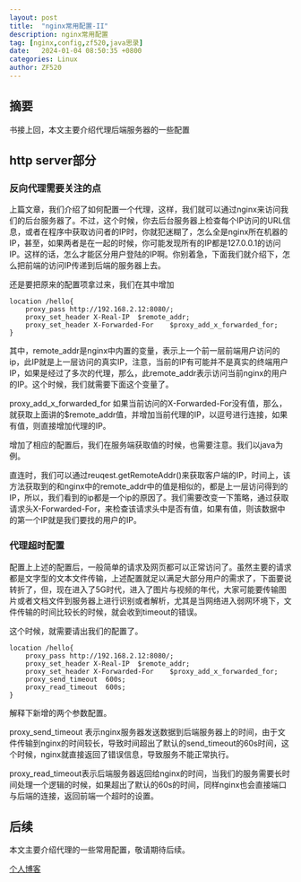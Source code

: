 ```yaml
---
layout: post
title:  "nginx常用配置-II"
description: nginx常用配置
tag: [nginx,config,zf520,java思录]
date:   2024-01-04 08:50:35 +0800
categories: Linux
author: ZF520
---
```


## 摘要

书接上回，本文主要介绍代理后端服务器的一些配置



## http server部分

### 反向代理需要关注的点

上篇文章，我们介绍了如何配置一个代理，这样，我们就可以通过nginx来访问我们的后台服务器了。不过，这个时候，你去后台服务器上检查每个IP访问的URL信息，或者在程序中获取访问者的IP时，你就犯迷糊了，怎么全是nginx所在机器的IP，甚至，如果两者是在一起的时候，你可能发现所有的IP都是127.0.0.1的访问IP。这样的话，怎么才能区分用户登陆的IP啊。你别着急，下面我们就介绍下，怎么把前端的访问IP传递到后端的服务器上去。

还是要把原来的配置项拿过来，我们在其中增加

```nginx
location /hello{
	proxy_pass http://192.168.2.12:8080/;
    proxy_set_header X-Real-IP	$remote_addr;
    proxy_set_header X-Forwarded-For	$proxy_add_x_forwarded_for;
}
```

其中，remote_addr是nginx中内置的变量，表示上一个前一层前端用户访问的ip，此IP就是上一层访问的真实IP，注意，当前的IP有可能并不是真实的终端用户IP，如果是经过了多次的代理，那么，此remote_addr表示访问当前nginx的用户的IP。这个时候，我们就需要下面这个变量了。

proxy_add_x_forwarded_for 如果当前访问的X-Forwarded-For没有值，那么，就获取上面讲的$remote_addr值，并增加当前代理的IP，以逗号进行连接，如果有值，则直接增加代理的IP。

增加了相应的配置后，我们在服务端获取值的时候，也需要注意。我们以java为例。

直连时，我们可以通过reuqest.getRemoteAddr()来获取客户端的IP，时间上，该方法获取到的和nginx中的remote_addr中的值是相似的，都是上一层访问得到的IP，所以，我们看到的ip都是一个ip的原因了。我们需要改变一下策略，通过获取请求头X-Forwarded-For，来检查该请求头中是否有值，如果有值，则该数据中的第一个IP就是我们要找的用户的IP。

### 代理超时配置

配置上上述的配置后，一般简单的请求及网页都可以正常访问了。虽然主要的请求都是文字型的文本文件传输，上述配置就足以满足大部分用户的需求了，下面要说转折了，但，现在进入了5G时代，进入了图片与视频的年代，大家可能要传输图片或者文档文件到服务器上进行识别或者解析，尤其是当网络进入弱网环境下，文件传输的时间比较长的时候，就会收到timeout的错误。

这个时候，就需要请出我们的配置了。

```nginx
location /hello{
	proxy_pass http://192.168.2.12:8080/;
    proxy_set_header X-Real-IP	$remote_addr;
    proxy_set_header X-Forwarded-For	$proxy_add_x_forwarded_for;
    proxy_send_timeout	600s;
    proxy_read_timeout	600s;
}
```

解释下新增的两个参数配置。

proxy_send_timeout 表示nginx服务器发送数据到后端服务器上的时间，由于文件传输到nginx的时间较长，导致时间超出了默认的send_timeout的60s时间，这个时候，nginx就直接返回了错误信息，导致服务不能正常执行。

proxy_read_timeout表示后端服务器返回给nginx的时间，当我们的服务需要长时间处理一个逻辑的时候，如果超出了默认的60s的时间，同样nginx也会直接端口与后端的连接，返回前端一个超时的设置。



## 后续

本文主要介绍代理的一些常用配置，敬请期待后续。



[个人博客](http://b.zf520.net)

